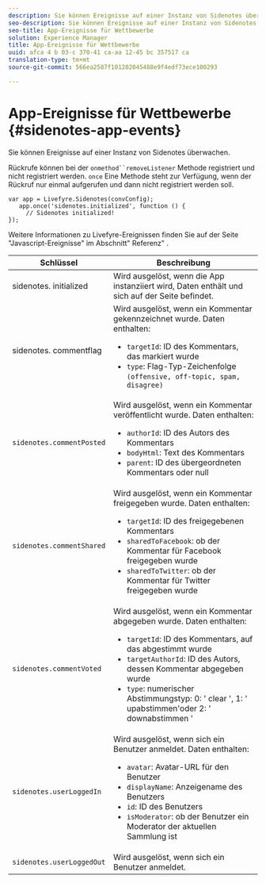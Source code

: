 ```yaml
---
description: Sie können Ereignisse auf einer Instanz von Sidenotes überwachen.
seo-description: Sie können Ereignisse auf einer Instanz von Sidenotes überwachen.
seo-title: App-Ereignisse für Wettbewerbe
solution: Experience Manager
title: App-Ereignisse für Wettbewerbe
uuid: afca 4 b 03-c 370-41 ca-aa 12-45 bc 357517 ca
translation-type: tm+mt
source-git-commit: 566ea2587f101202045488e9f4edf73ece100293

---
```



# App-Ereignisse für Wettbewerbe {#sidenotes-app-events}

Sie können Ereignisse auf einer Instanz von Sidenotes überwachen.

Rückrufe können bei der `onmethod``removeListener` Methode registriert und nicht registriert werden. `once` Eine Methode steht zur Verfügung, wenn der Rückruf nur einmal aufgerufen und dann nicht registriert werden soll.

```
var app = Livefyre.Sidenotes(convConfig); 
   app.once('sidenotes.initialized', function () { 
     // Sidenotes initialized!  
});
```

Weitere Informationen zu Livefyre-Ereignissen finden Sie auf der Seite "Javascript-Ereignisse" im Abschnitt" Referenz" .

| Schlüssel | Beschreibung |
|--- |--- |
| sidenotes. initialized | Wird ausgelöst, wenn die App instanziiert wird, Daten enthält und sich auf der Seite befindet. |
| sidenotes. commentflag | Wird ausgelöst, wenn ein Kommentar gekennzeichnet wurde. Daten enthalten: <br><ul><li>`targetId`: ID des Kommentars, das markiert wurde</li><li>`type`: Flag-Typ-Zeichenfolge `(offensive, off-topic, spam, disagree)`</li></ul> |
| `sidenotes.commentPosted` | Wird ausgelöst, wenn ein Kommentar veröffentlicht wurde. Daten enthalten: <br><ul><li> `authorId`: ID des Autors des Kommentars </li><li>`bodyHtml`: Text des Kommentars </li><li> `parent`: ID des übergeordneten Kommentars oder null</li></ul> |
| `sidenotes.commentShared` | Wird ausgelöst, wenn ein Kommentar freigegeben wurde. Daten enthalten: <br><ul><li>`targetId`: ID des freigegebenen Kommentars </li><li> `sharedToFacebook`: ob der Kommentar für Facebook freigegeben wurde </li><li>`sharedToTwitter`: ob der Kommentar für Twitter freigegeben wurde</li></ul> |
| `sidenotes.commentVoted` | Wird ausgelöst, wenn ein Kommentar abgegeben wurde. Daten enthalten: <br><ul><li>`targetId`: ID des Kommentars, auf das abgestimmt wurde </li><li> `targetAuthorId`: ID des Autors, dessen Kommentar abgegeben wurde</li><li> `type`: numerischer Abstimmungstyp: 0: ' clear ', 1: ' upabstimmen'oder 2: ' downabstimmen '</li></ul> |
| `sidenotes.userLoggedIn` | Wird ausgelöst, wenn sich ein Benutzer anmeldet. Daten enthalten: <br><ul><li>`avatar`: Avatar-URL für den Benutzer </li><li>`displayName`: Anzeigename des Benutzers</li><li>`id`: ID des Benutzers</li><li> `isModerator`: ob der Benutzer ein Moderator der aktuellen Sammlung ist</li></ul> |
| `sidenotes.userLoggedOut` | Wird ausgelöst, wenn sich ein Benutzer anmeldet. |
